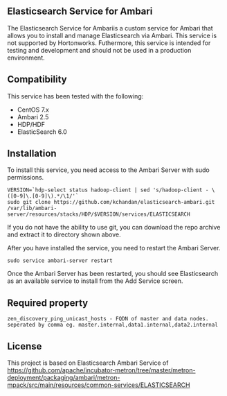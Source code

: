 ## Elasticsearch Service for Ambari

The Elasticsearch Service for Ambariis a custom service for Ambari that allows you to install and manage Elasticsearch via Ambari.  This service is not supported by Hortonworks.  Futhermore, this service is intended for testing and development and should not be used in a production environment.

## Compatibility

This service has been tested with the following:

- CentOS 7.x
- Ambari 2.5
- HDP/HDF
- ElasticSearch 6.0


## Installation

To install this service, you need access to the Ambari Server with sudo permissions.

```
VERSION=`hdp-select status hadoop-client | sed 's/hadoop-client - \([0-9]\.[0-9]\).*/\1/'`
sudo git clone https://github.com/kchandan/elasticsearch-ambari.git /var/lib/ambari-server/resources/stacks/HDP/$VERSION/services/ELASTICSEARCH
```

If you do not have the ability to use git, you can download the repo archive and extract it to directory shown above.

After you have installed the service, you need to restart the Ambari Server.

```
sudo service ambari-server restart
```

Once the Ambari Server has been restarted, you should see Elasticsearch as an available service to install from the Add Service screen.

## Required property
```
zen_discovery_ping_unicast_hosts - FQDN of master and data nodes. seperated by comma eg. master.internal,data1.internal,data2.internal
```


## License
This project is based on Elasticsearch Ambari Service of <https://github.com/apache/incubator-metron/tree/master/metron-deployment/packaging/ambari/metron-mpack/src/main/resources/common-services/ELASTICSEARCH>
